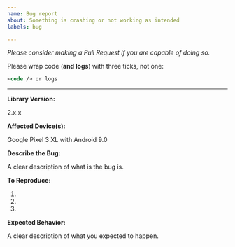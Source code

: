```yaml
---
name: Bug report
about: Something is crashing or not working as intended
labels: bug

---
```


*Please consider making a Pull Request if you are capable of doing so.*

Please wrap code (**and logs**) with three ticks, not one:

```xml
<code /> or logs
```

---

**Library Version:**

2.x.x
 
**Affected Device(s):**
 
Google Pixel 3 XL with Android 9.0
 
**Describe the Bug:**

A clear description of what is the bug is.

**To Reproduce:**

1. 
2. 
3. 

**Expected Behavior:**

A clear description of what you expected to happen.
